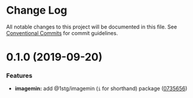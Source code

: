# Change Log

All notable changes to this project will be documented in this file.
See [Conventional Commits](https://conventionalcommits.org) for commit guidelines.

# 0.1.0 (2019-09-20)


### Features

* **imagemin:** add @1stg/imagemin (`i` for shorthand) package ([0735656](https://github.com/1stG/configs/commit/0735656))
